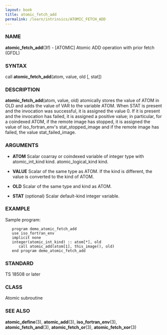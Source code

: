 ```yaml
---
layout: book
title: atomic_fetch_add
permalink: /learn/intrinsics/ATOMIC_FETCH_ADD
---
```

### NAME

**atomic\_fetch\_add**(3f) - \[ATOMIC\] Atomic ADD operation with prior fetch
(GFDL)

### SYNTAX

call **atomic\_fetch\_add**(atom, value, old \[, stat\])

### DESCRIPTION

**atomic\_fetch\_add**(atom, value, old) atomically stores the value of
ATOM in OLD and adds the value of VAR to the variable ATOM. When STAT is
present and the invocation was successful, it is assigned the value 0.
If it is present and the invocation has failed, it is assigned a
positive value; in particular, for a coindexed ATOM, if the remote image
has stopped, it is assigned the value of iso\_fortran\_env's
stat\_stopped\_image and if the remote image has failed, the value
stat\_failed\_image.

### ARGUMENTS

  - **ATOM**
    Scalar coarray or coindexed variable of integer type with
    atomic\_int\_kind kind. atomic\_logical\_kind kind.

  - **VALUE**
    Scalar of the same type as ATOM. If the kind is different, the value
    is converted to the kind of ATOM.

  - **OLD**
    Scalar of the same type and kind as ATOM.

  - **STAT**
    (optional) Scalar default-kind integer variable.

### EXAMPLE

Sample program:

```
   program demo_atomic_fetch_add
   use iso_fortran_env
   implicit none
   integer(atomic_int_kind) :: atom[*], old
      call atomic_add(atom[1], this_image(), old)
   end program demo_atomic_fetch_add
```

### STANDARD

TS 18508 or later

### CLASS

Atomic subroutine

### SEE ALSO

**atomic\_define**(3), **atomic\_add**(3), **iso\_fortran\_env**(3),
**atomic\_fetch\_and**(3), **atomic\_fetch\_or**(3),
**atomic\_fetch\_xor**(3)
